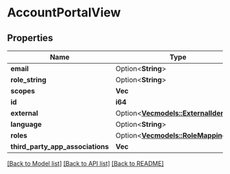 # AccountPortalView

## Properties

Name | Type | Description | Notes
------------ | ------------- | ------------- | -------------
**email** | Option<**String**> |  | [optional]
**role_string** | Option<**String**> |  | [optional]
**scopes** | **Vec<String>** |  | 
**id** | **i64** |  | 
**external** | Option<[**Vec<models::ExternalIdentity>**](ExternalIdentity.md)> |  | [optional]
**language** | Option<**String**> |  | [optional]
**roles** | Option<[**Vec<models::RoleMapping>**](RoleMapping.md)> |  | [optional]
**third_party_app_associations** | **Vec<String>** |  | 

[[Back to Model list]](../README.md#documentation-for-models) [[Back to API list]](../README.md#documentation-for-api-endpoints) [[Back to README]](../README.md)



